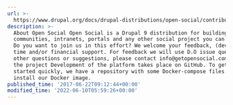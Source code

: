 ```yaml
---
url: >-
  https://www.drupal.org/docs/drupal-distributions/open-social/contribute-to-open-social
description: >-
  About Open Social Open Social is a Drupal 9 distribution for building social
  communities, intranets, portals and any other social project you can dream of.
  Do you want to join us in this effort? We welcome your feedback, (development)
  time and/or financial support. For feedback we will use D.O issue queue. For
  other questions or suggestions, please contact info@getopensocial.com. Install
  the project Development of the platform takes place on GitHub. To get you
  started quickly, we have a repository with some Docker-compose files to
  install our Docker image.
published_time: '2017-06-22T09:12:44+00:00'
modified_time: '2022-06-10T05:59:26+00:00'
---
```

